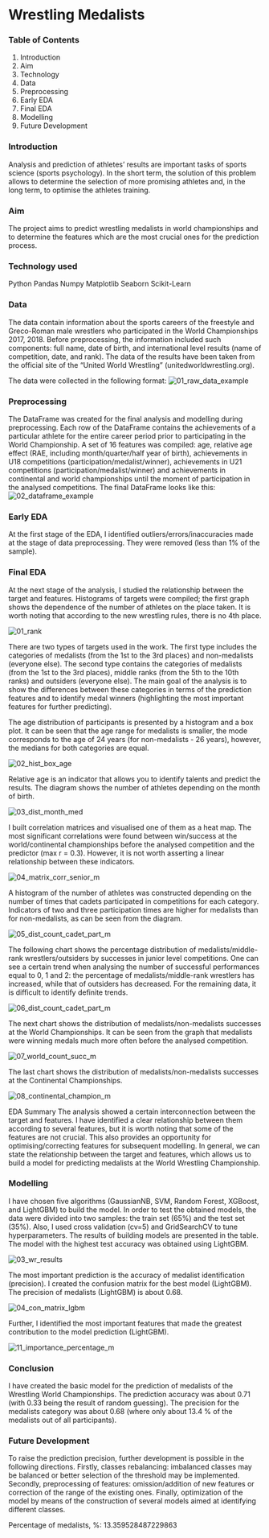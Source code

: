 
# Wrestling Medalists

### Table of Contents 
1. Introduction
2. Aim
3. Technology
3. Data
4. Preprocessing
5. Early EDA
6.  Final EDA
7. Modelling
8. Future Development

### Introduction

Analysis and prediction of athletes’ results are important tasks of sports science (sports psychology). In the short term, the solution of this problem allows  to determine the selection of more promising athletes and, in the long term, to optimise the athletes training.

### Aim

The project aims to predict wrestling medalists in world championships and to determine the features which are the most crucial ones for the prediction process. 

### Technology used

Python
Pandas
Numpy
Matplotlib
Seaborn
Scikit-Learn

### Data 
The data contain information about the sports careers of the freestyle and Greco-Roman male wrestlers who participated in the World Championships 2017, 2018. Before preprocessing, the information included such components: full name, date of birth, and international level results (name of competition, date, and rank).
The data of the results have been taken from the official site of the “United World Wrestling” (unitedworldwrestling.org).

The data were collected in the following format:
![01_raw_data_example](https://user-images.githubusercontent.com/82052288/161391241-e0ca2907-9a5f-4477-9748-48240d6c381c.jpg)

### Preprocessing
The DataFrame was created for the final analysis and modelling during preprocessing. Each row of the DataFrame contains the achievements of a particular athlete for the entire career period prior to participating in the World Championship.
A set of 16 features was compiled: age, relative age effect (RAE, including month/quarter/half year of birth), achievements in U18 competitions (participation/medalist/winner), achievements in U21 competitions (participation/medalist/winner) and achievements in continental and world championships until the moment of participation in the analysed competitions.
The final DataFrame looks like this:
![02_dataframe_example](https://user-images.githubusercontent.com/82052288/161391213-dd9dda0e-3f19-4d1e-abc5-16b4c6baab2c.jpg)
### Early EDA
At the first stage of the EDA, I identified outliers/errors/inaccuracies made at the stage of data preprocessing. They were removed (less than 1% of the sample).
### Final EDA
At the next stage of the analysis, I studied the relationship between the target and features. Histograms of targets were compiled; the first graph shows the dependence of the number of athletes on the place taken. It is worth noting that according to the new wrestling rules, there is no 4th place.

![01_rank](https://user-images.githubusercontent.com/82052288/164989636-77d7dac1-aaa0-4842-9eb0-28c62ab1937c.png)

There are two types of targets used in the work. The first type includes the categories of medalists (from the 1st to the 3rd places) and non-medalists (everyone else). The second type contains the categories of medalists (from the 1st to the 3rd places), middle ranks (from the 5th to the 10th ranks) and outsiders (everyone else). The main goal of the analysis is to show the differences between these categories in terms of the prediction features and to identify medal winners (highlighting the most important features for further predicting).

The age distribution of participants is presented by a histogram and a box plot. It can be seen that the age range for medalists is smaller, the mode corresponds to the age of 24 years (for non-medalists - 26 years), however, the medians for both categories are equal. 

![02_hist_box_age](https://user-images.githubusercontent.com/82052288/164992857-8629e8b4-2e3f-4390-ba3d-2762b416fbaf.png)

Relative age is an indicator that allows you to identify talents and predict the results. The diagram shows the number of athletes depending on the month of birth.

![03_dist_month_med](https://user-images.githubusercontent.com/82052288/164992861-8bbb1b18-2348-4bdd-83ec-eb331aff1ae7.png)

I built correlation matrices and visualised one of them as a heat map. The most significant correlations were found between win/success at the world/continental championships before the analysed competition and the predictor (max r = 0.3). However, it is not worth asserting a linear relationship between these indicators.

![04_matrix_corr_senior_m](https://user-images.githubusercontent.com/82052288/164992880-2327696d-2b34-453b-970b-7f4d911bdfb6.png)

A histogram of the number of athletes was constructed depending on the number of times that cadets participated in competitions for each category. Indicators of two and three participation times are higher for medalists than for non-medalists, as can be seen from the diagram.

![05_dist_count_cadet_part_m](https://user-images.githubusercontent.com/82052288/164993821-45e7b02e-93c4-40f5-a9a9-47f27dd38022.png)

The following chart shows the percentage distribution of medalists/middle-rank wrestlers/outsiders by successes in junior level competitions. One can see a certain trend when analysing the number of successful performances equal to 0, 1 and 2: the percentage of medalists/middle-rank wrestlers has increased, while that of outsiders has decreased. For the remaining data, it is difficult to identify definite trends.

![06_dist_count_cadet_part_m](https://user-images.githubusercontent.com/82052288/164993836-be89a059-45ba-4d95-b414-50d0cad25448.png)

The next chart shows the distribution of medalists/non-medalists successes at the World Championships. It can be seen from the graph that medalists were winning medals much more often before the analysed competition. 

![07_world_count_succ_m](https://user-images.githubusercontent.com/82052288/164993847-c076ae69-f827-4940-884a-2fd2fec1254e.png)

The last chart shows the distribution of medalists/non-medalists successes at the Continental Championships.

![08_continental_champion_m](https://user-images.githubusercontent.com/82052288/164993854-a854be4b-2976-425d-9303-1d8282e21253.png)

EDA Summary 
The analysis showed a certain interconnection between the target and features. I have identified a clear relationship between them according to several features, but it is worth noting that some of the features are not crucial. This also provides an opportunity for optimising/correcting features for subsequent modelling.
In general, we can state the relationship between the target and features, which allows us to build a model for predicting medalists at the World Wrestling Championship.

### Modelling

I have chosen five algorithms (GaussianNB, SVM, Random Forest, XGBoost, and LightGBM) to build the model. In order to test the obtained models, the data were divided into two samples: the train set (65%) and the test set (35%). Also, I used cross validation (cv=5) and GridSearchCV to tune hyperparameters.
The results of building models are presented in the table. The model with the highest test accuracy was obtained using LightGBM. 

![03_wr_results](https://user-images.githubusercontent.com/82052288/164993882-1f9fbb99-2cdb-4900-bee4-2c5154ba0101.jpg)

The most important prediction is the accuracy of medalist identification (precision). I created the confusion matrix for the best model (LightGBM). The precision of medalists (LightGBM) is about 0.68.

![04_con_matrix_lgbm](https://user-images.githubusercontent.com/82052288/164993920-eb76c1b3-842b-4604-8ddb-b30e5539dba5.jpg)

Further, I identified the most important features that made the greatest contribution to the model prediction (LightGBM).

![11_importance_percentage_m](https://user-images.githubusercontent.com/82052288/164993938-ec8e12de-c238-48e7-9caa-e8e46c025798.png)

### Conclusion

I have created the basic model for the prediction of medalists of the Wrestling World Championships. The prediction accuracy was about 0.71 (with 0.33 being the result of random guessing). The precision for the medalists category was about 0.68 (where only about 13.4 % of the medalists out of all participants). 

### Future Development

To raise the prediction precision, further development is possible in the following directions.
Firstly, classes rebalancing: imbalanced classes may be balanced or better selection of the threshold may be implemented.
Secondly, preprocessing of features: omission/addition of new features or correction of the range of the existing ones.
Finally, optimization of the model by means of the construction of several models aimed at identifying different classes.


Percentage of medalists, %: 13.359528487229863
